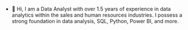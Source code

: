 - 👋 Hi, I am a Data Analyst with over 1.5 years of experience in data analytics within the sales and human resources industries. I possess a strong foundation in data analysis, SQL, Python, Power BI, and more.

<!---
LePhucTuan/LePhucTuan is a ✨ special ✨ repository because its `README.md` (this file) appears on your GitHub profile.
You can click the Preview link to take a look at your changes.
--->
